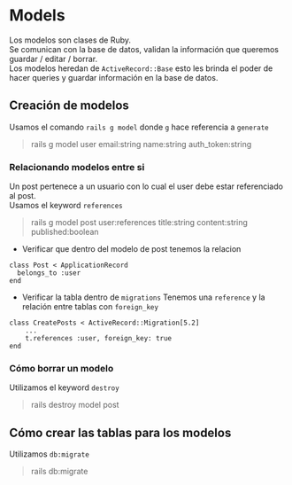 # Models
Los modelos son clases de Ruby. <br/>
Se comunican con la base de datos, validan la información que queremos guardar / editar / borrar. <br/>
Los modelos heredan de `ActiveRecord::Base` esto les brinda el poder de hacer queries y guardar información en la base de datos.

## Creación de modelos
Usamos el comando `rails g model` donde `g` hace referencia a `generate`
> rails g model user email:string name:string auth_token:string

### Relacionando modelos entre si
Un post pertenece a un usuario con lo cual el user debe estar referenciado al post. <br/>
Usamos el keyword `references`
> rails g model post user:references title:string content:string published:boolean

- Verificar que dentro del modelo de post tenemos la relacion
```
class Post < ApplicationRecord
  belongs_to :user
end
```

- Verificar la tabla dentro de `migrations`
Tenemos una `reference` y la relación entre tablas con `foreign_key`
```
class CreatePosts < ActiveRecord::Migration[5.2]
    ...
    t.references :user, foreign_key: true
end
 ```

### Cómo borrar un modelo
Utilizamos el keyword `destroy`
> rails destroy model post


## Cómo crear las tablas para los modelos
Utilizamos `db:migrate`
> rails db:migrate
